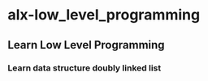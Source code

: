 # alx-low_level_programming
## Learn Low Level  Programming
### Learn data structure doubly linked list
